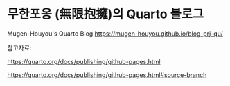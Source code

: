 # 무한포옹 (無限抱擁)의 Quarto 블로그
Mugen-Houyou's Quarto Blog https://mugen-houyou.github.io/blog-prj-qu/

참고자료:

https://quarto.org/docs/publishing/github-pages.html

https://quarto.org/docs/publishing/github-pages.html#source-branch
